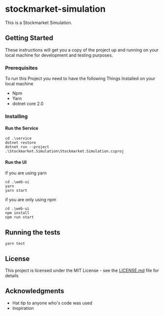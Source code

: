 # stockmarket-simulation

This is a Stockmarket Simulation.

## Getting Started

These instructions will get you a copy of the project up and running on your local machine for development and testing purposes.

### Prerequisites

To run this Project you need to have the following Things Installed on your local machine

- Npm
- Yarn
- dotnet core 2.0


### Installing

#### Run the Service

```
cd .\service
dotnet restore
dotnet run --project .\Stockmarket.Simulation\Stockmarket.Simulation.csproj
```

#### Run the UI

if you are using yarn
```
cd .\web-ui
yarn
yarn start
```
if you are only using npm
```
cd .\web-ui
npm install
npm run start
```


## Running the tests

```
yarn test
```
## License

This project is licensed under the MIT License - see the [LICENSE.md](LICENSE.md) file for details

## Acknowledgments

* Hat tip to anyone who's code was used
* Inspiration